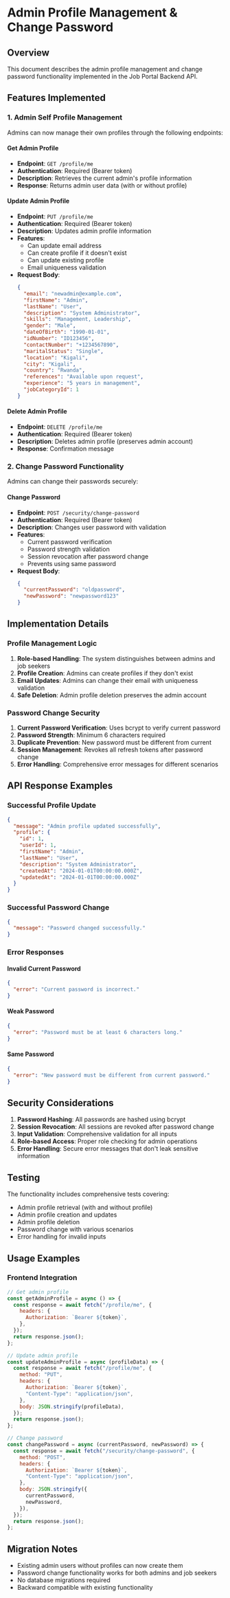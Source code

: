 # Admin Profile Management & Change Password

## Overview

This document describes the admin profile management and change password functionality implemented in the Job Portal Backend API.

## Features Implemented

### 1. Admin Self Profile Management

Admins can now manage their own profiles through the following endpoints:

#### Get Admin Profile

- **Endpoint**: `GET /profile/me`
- **Authentication**: Required (Bearer token)
- **Description**: Retrieves the current admin's profile information
- **Response**: Returns admin user data (with or without profile)

#### Update Admin Profile

- **Endpoint**: `PUT /profile/me`
- **Authentication**: Required (Bearer token)
- **Description**: Updates admin profile information
- **Features**:
  - Can update email address
  - Can create profile if it doesn't exist
  - Can update existing profile
  - Email uniqueness validation
- **Request Body**:
  ```json
  {
    "email": "newadmin@example.com",
    "firstName": "Admin",
    "lastName": "User",
    "description": "System Administrator",
    "skills": "Management, Leadership",
    "gender": "Male",
    "dateOfBirth": "1990-01-01",
    "idNumber": "ID123456",
    "contactNumber": "+1234567890",
    "maritalStatus": "Single",
    "location": "Kigali",
    "city": "Kigali",
    "country": "Rwanda",
    "references": "Available upon request",
    "experience": "5 years in management",
    "jobCategoryId": 1
  }
  ```

#### Delete Admin Profile

- **Endpoint**: `DELETE /profile/me`
- **Authentication**: Required (Bearer token)
- **Description**: Deletes admin profile (preserves admin account)
- **Response**: Confirmation message

### 2. Change Password Functionality

Admins can change their passwords securely:

#### Change Password

- **Endpoint**: `POST /security/change-password`
- **Authentication**: Required (Bearer token)
- **Description**: Changes user password with validation
- **Features**:
  - Current password verification
  - Password strength validation
  - Session revocation after password change
  - Prevents using same password
- **Request Body**:
  ```json
  {
    "currentPassword": "oldpassword",
    "newPassword": "newpassword123"
  }
  ```

## Implementation Details

### Profile Management Logic

1. **Role-based Handling**: The system distinguishes between admins and job seekers
2. **Profile Creation**: Admins can create profiles if they don't exist
3. **Email Updates**: Admins can change their email with uniqueness validation
4. **Safe Deletion**: Admin profile deletion preserves the admin account

### Password Change Security

1. **Current Password Verification**: Uses bcrypt to verify current password
2. **Password Strength**: Minimum 6 characters required
3. **Duplicate Prevention**: New password must be different from current
4. **Session Management**: Revokes all refresh tokens after password change
5. **Error Handling**: Comprehensive error messages for different scenarios

## API Response Examples

### Successful Profile Update

```json
{
  "message": "Admin profile updated successfully",
  "profile": {
    "id": 1,
    "userId": 1,
    "firstName": "Admin",
    "lastName": "User",
    "description": "System Administrator",
    "createdAt": "2024-01-01T00:00:00.000Z",
    "updatedAt": "2024-01-01T00:00:00.000Z"
  }
}
```

### Successful Password Change

```json
{
  "message": "Password changed successfully."
}
```

### Error Responses

#### Invalid Current Password

```json
{
  "error": "Current password is incorrect."
}
```

#### Weak Password

```json
{
  "error": "Password must be at least 6 characters long."
}
```

#### Same Password

```json
{
  "error": "New password must be different from current password."
}
```

## Security Considerations

1. **Password Hashing**: All passwords are hashed using bcrypt
2. **Session Revocation**: All sessions are revoked after password change
3. **Input Validation**: Comprehensive validation for all inputs
4. **Role-based Access**: Proper role checking for admin operations
5. **Error Handling**: Secure error messages that don't leak sensitive information

## Testing

The functionality includes comprehensive tests covering:

- Admin profile retrieval (with and without profile)
- Admin profile creation and updates
- Admin profile deletion
- Password change with various scenarios
- Error handling for invalid inputs

## Usage Examples

### Frontend Integration

```javascript
// Get admin profile
const getAdminProfile = async () => {
  const response = await fetch("/profile/me", {
    headers: {
      Authorization: `Bearer ${token}`,
    },
  });
  return response.json();
};

// Update admin profile
const updateAdminProfile = async (profileData) => {
  const response = await fetch("/profile/me", {
    method: "PUT",
    headers: {
      Authorization: `Bearer ${token}`,
      "Content-Type": "application/json",
    },
    body: JSON.stringify(profileData),
  });
  return response.json();
};

// Change password
const changePassword = async (currentPassword, newPassword) => {
  const response = await fetch("/security/change-password", {
    method: "POST",
    headers: {
      Authorization: `Bearer ${token}`,
      "Content-Type": "application/json",
    },
    body: JSON.stringify({
      currentPassword,
      newPassword,
    }),
  });
  return response.json();
};
```

## Migration Notes

- Existing admin users without profiles can now create them
- Password change functionality works for both admins and job seekers
- No database migrations required
- Backward compatible with existing functionality
